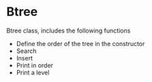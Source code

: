 # Btree

Btree class, includes the following functions
* Define the order of the tree in the constructor
* Search
*	Insert
*	Print in order
*	Print a level 
